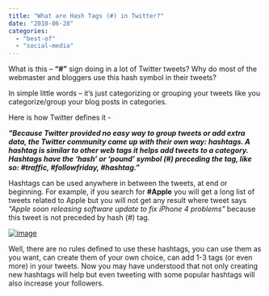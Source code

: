 ```yaml
---
title: "What are Hash Tags (#) in Twitter?"
date: "2010-06-28"
categories: 
  - "best-of"
  - "social-media"
---
```


What is this – **“#”** sign doing in a lot of Twitter tweets? Why do most of the webmaster and bloggers use this hash symbol in their tweets?

In simple little words – it’s just categorizing or grouping your tweets like you categorize/group your blog posts in categories.

Here is how Twitter defines it -

_**"Because Twitter provided no easy way to group tweets or add extra data, the Twitter community came up with their own way: hashtags. A hashtag is similar to other web tags it helps add tweets to a category. Hashtags have the ‘hash’ or ‘pound’ symbol (#) preceding the tag, like so: #traffic, #followfriday, #hashtag.”**_

Hashtags can be used anywhere in between the tweets, at end or beginning. For example, if you search for **#Apple** you will get a long list of tweets related to Apple but you will not get any result where tweet says _"Apple soon releasing software update to fix iPhone 4 problems"_ because this tweet is not preceded by hash (#) tag.

[![image](http://lh5.ggpht.com/_40bmzDo_mBs/TCgue6sR28I/AAAAAAAABPk/aFo7IE7nYtA/image_thumb%5B4%5D.png?imgmax=800 "image")](http://lh3.ggpht.com/_40bmzDo_mBs/TCgud7zPJdI/AAAAAAAABPg/tah0EfM58xE/s1600-h/image%5B6%5D.png)

Well, there are no rules defined to use these hashtags, you can use them as you want, can create them of your own choice, can add 1-3 tags (or even more) in your tweets. Now you may have understood that not only creating new hashtags will help but even tweeting with some popular hashtags will also increase your followers.
